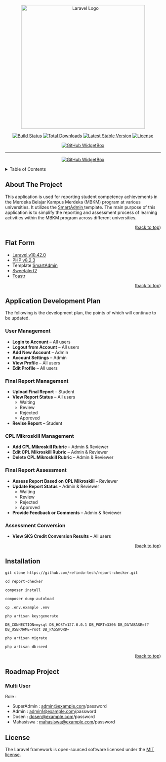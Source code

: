 <p align="center"><a href="https://laravel.com" target="_blank"><img src="https://raw.githubusercontent.com/laravel/art/master/logo-lockup/5%20SVG/2%20CMYK/1%20Full%20Color/laravel-logolockup-cmyk-red.svg" width="400" alt="Laravel Logo"></a></p>

<p align="center">
<a href="https://github.com/laravel/framework/actions"><img src="https://github.com/laravel/framework/workflows/tests/badge.svg" alt="Build Status"></a>
<a href="https://packagist.org/packages/laravel/framework"><img src="https://img.shields.io/packagist/dt/laravel/framework" alt="Total Downloads"></a>
<a href="https://packagist.org/packages/laravel/framework"><img src="https://img.shields.io/packagist/v/laravel/framework" alt="Latest Stable Version"></a>
<a href="https://packagist.org/packages/laravel/framework"><img src="https://img.shields.io/packagist/l/laravel/framework" alt="License"></a>
</p>

<div align="center">

[![GitHub WidgetBox](https://github-widgetbox.vercel.app/api/profile?username=rizkyapri&data=followers,repositories,stars,commits&theme=viridescent)](https://github.com/rizkyapri)

---

[![GitHub WidgetBox](https://github-widgetbox.vercel.app/api/profile?username=rhekhar&data=followers,repositories,stars,commits&theme=viridescent)](https://github.com/rhekhar)

</div>
<a id="readme-top"></a>
<!-- TABLE OF CONTENTS -->
<details>
  <summary>Table of Contents</summary>
  <ol>
    <li><a href="#about-the-project">About The Project</a></li>
    <li><a href="#flat-form">Flat Form</a></li>
    <li><a href="#application-development-plan">Application Development Plan</a></li>
    <li><a href="#installation">Installation</a></li>
    <li><a href="#roadmap-project">Roadmap Project</a></li>
    <li><a href="#example">Example</a></li>
    <li><a href="#license">License</a></li>
  </ol>
</details>

<!-- ABOUT THE PROJECT -->

## About The Project

This application is used for reporting student competency achievements in the Merdeka Belajar Kampus Merdeka (MBKM) program at various universities.
It utilizes the <a href="https://wrapbootstrap.com/user/MyOrange" target="_blank"> SmartAdmin </a> template.
The main purpose of this application is to simplify the reporting and assessment process of learning activities within the MBKM program across different universities.

<p align="right">(<a href="#readme-top">back to top</a>)</p>

<!-- FLAT FORM -->

## Flat Form

-   <a href="https://laravel.com/docs/10.x" target="_blank">Laravel v10.42.0</a>
-   <a href="https://www.php.net/releases/8_2_3.php" target="_blank">PHP v8.2.3</a>
-   Template <a href="https://wrapbootstrap.com/user/MyOrange" target="_blank">SmartAdmin</a>
-   <a href="https://sweetalert2.github.io/#usage" target="_blank"> Sweetalert2 </a>
-   <a href="https://github.com/CodeSeven/toastr" target="_blank"> Toastr </a>

<p align="right">(<a href="#readme-top">back to top</a>)</p>

## Application Development Plan

The following is the development plan, the points of which will continue to be updated.

### User Management

-   **Login to Account** – All users
-   **Logout from Account** – All users
-   **Add New Account** – Admin
-   **Account Settings** – Admin
-   **View Profile** – All users
-   **Edit Profile** – All users

### Final Report Management

-   **Upload Final Report** – Student
-   **View Report Status** – All users
    -   Waiting
    -   Review
    -   Rejected
    -   Approved
-   **Revise Report** – Student

### CPL Mikroskill Management

-   **Add CPL Mikroskill Rubric** – Admin & Reviewer
-   **Edit CPL Mikroskill Rubric** – Admin & Reviewer
-   **Delete CPL Mikroskill Rubric** – Admin & Reviewer

### Final Report Assessment

-   **Assess Report Based on CPL Mikroskill** – Reviewer
-   **Update Report Status** – Admin & Reviewer
    -   Waiting
    -   Review
    -   Rejected
    -   Approved
-   **Provide Feedback or Comments** – Admin & Reviewer

### Assessment Conversion

-   **View SKS Credit Conversion Results** – All users

<p align="right">(<a href="#readme-top">back to top</a>)</p>

<!-- INSTALLATION -->

## Installation

```console
git clone https://github.com/refindo-tech/report-checker.git
```

```console
cd report-checker
```

```console
composer install
```

```console
composer dump-autoload
```

```console
cp .env.example .env
```

```console
php artisan key:generate
```

```html
DB_CONNECTION=mysql DB_HOST=127.0.0.1 DB_PORT=3306 DB_DATABASE=??
DB_USERNAME=root DB_PASSWORD=
```

```console
php artisan migrate
```

```console
php artisan db:seed
```

<p align="right">(<a href="#readme-top">back to top</a>)</p>

## Roadmap Project

### Multi User

Role : <br>

-   SuperAdmin : admin@example.com/password <br>
-   Admin : admin1@example.com/password <br>
-   Dosen : dosen@example.com/password <br>
-   Mahasiswa : mahasiswa@example.com/password <br>

## License

The Laravel framework is open-sourced software licensed under the [MIT license](https://opensource.org/licenses/MIT).
